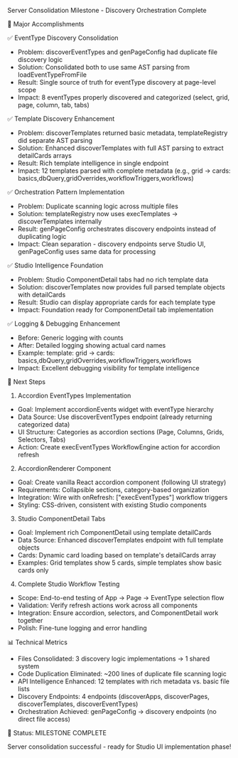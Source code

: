 Server Consolidation Milestone - Discovery Orchestration Complete

  🎯 Major Accomplishments

  ✅ EventType Discovery Consolidation

  - Problem: discoverEventTypes and genPageConfig had duplicate file discovery logic
  - Solution: Consolidated both to use same AST parsing from loadEventTypeFromFile
  - Result: Single source of truth for eventType discovery at page-level scope
  - Impact: 8 eventTypes properly discovered and categorized (select, grid, page, column, tab, tabs)

  ✅ Template Discovery Enhancement

  - Problem: discoverTemplates returned basic metadata, templateRegistry did separate AST parsing
  - Solution: Enhanced discoverTemplates with full AST parsing to extract detailCards arrays
  - Result: Rich template intelligence in single endpoint
  - Impact: 12 templates parsed with complete metadata (e.g., grid → cards: basics,dbQuery,gridOverrides,workflowTriggers,workflows)

  ✅ Orchestration Pattern Implementation

  - Problem: Duplicate scanning logic across multiple files
  - Solution: templateRegistry now uses execTemplates → discoverTemplates internally
  - Result: genPageConfig orchestrates discovery endpoints instead of duplicating logic
  - Impact: Clean separation - discovery endpoints serve Studio UI, genPageConfig uses same data for processing

  ✅ Studio Intelligence Foundation

  - Problem: Studio ComponentDetail tabs had no rich template data
  - Solution: discoverTemplates now provides full parsed template objects with detailCards
  - Result: Studio can display appropriate cards for each template type
  - Impact: Foundation ready for ComponentDetail tab implementation

  ✅ Logging & Debugging Enhancement

  - Before: Generic logging with counts
  - After: Detailed logging showing actual card names
  - Example: template: grid -> cards: basics,dbQuery,gridOverrides,workflowTriggers,workflows
  - Impact: Excellent debugging visibility for template intelligence

  🚀 Next Steps

  1. Accordion EventTypes Implementation

  - Goal: Implement accordionEvents widget with eventType hierarchy
  - Data Source: Use discoverEventTypes endpoint (already returning categorized data)
  - UI Structure: Categories as accordion sections (Page, Columns, Grids, Selectors, Tabs)
  - Action: Create execEventTypes WorkflowEngine action for accordion refresh

  2. AccordionRenderer Component

  - Goal: Create vanilla React accordion component (following UI strategy)
  - Requirements: Collapsible sections, category-based organization
  - Integration: Wire with onRefresh: ["execEventTypes"] workflow triggers
  - Styling: CSS-driven, consistent with existing Studio components

  3. Studio ComponentDetail Tabs

  - Goal: Implement rich ComponentDetail using template detailCards
  - Data Source: Enhanced discoverTemplates endpoint with full template objects
  - Cards: Dynamic card loading based on template's detailCards array
  - Examples: Grid templates show 5 cards, simple templates show basic cards only

  4. Complete Studio Workflow Testing

  - Scope: End-to-end testing of App → Page → EventType selection flow
  - Validation: Verify refresh actions work across all components
  - Integration: Ensure accordion, selectors, and ComponentDetail work together
  - Polish: Fine-tune logging and error handling

  📊 Technical Metrics

  - Files Consolidated: 3 discovery logic implementations → 1 shared system
  - Code Duplication Eliminated: ~200 lines of duplicate file scanning logic
  - API Intelligence Enhanced: 12 templates with rich metadata vs. basic file lists
  - Discovery Endpoints: 4 endpoints (discoverApps, discoverPages, discoverTemplates, discoverEventTypes)
  - Orchestration Achieved: genPageConfig → discovery endpoints (no direct file access)

  🎊 Status: MILESTONE COMPLETE

  Server consolidation successful - ready for Studio UI implementation phase!